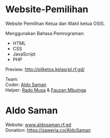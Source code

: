 # Website-Pemilihan
Website Pemilihan Ketua dan Wakil ketua OSIS.

Menggunakan Bahasa Pemrograman: 
- HTML
- CSS
- JavaScript
- PHP

Preview: <a target="_blank" href="http://pilketos.kelasrpl.rf.gd/">http://pilketos.kelasrpl.rf.gd/</a>

Team: <br>
Coder: <a target="_blank" href="https://instagram.com/aldosaman_">Aldo Saman</a><br>
Helper: <a target="_blank" href="https://instagram.com/ra_sixteen16">Rado Musa</a> & <a href="https://instagram.com/fzann_mbngaa">Fauzan Mbuinga</a>

# Aldo Saman
Website: www.aldosaman.rf.gd <br>
Donation: https://saweria.co/AldoSaman
